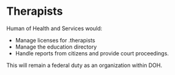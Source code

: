 # Therapists

Human of Health and Services would:

- Manage licenses for .therapists
- Manage the education directory
- Handle reports from citizens and provide court proceedings.

This will remain a federal duty as an organization within DOH.
